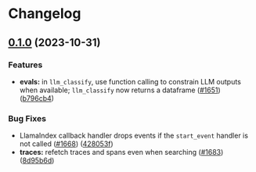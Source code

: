 # Changelog

## [0.1.0](https://github.com/Arize-ai/phoenix/compare/v0.0.50...v0.1.0) (2023-10-31)


### Features

* **evals:** in `llm_classify`, use function calling to constrain LLM outputs when available; `llm_classify` now returns a dataframe ([#1651](https://github.com/Arize-ai/phoenix/issues/1651)) ([b796cb4](https://github.com/Arize-ai/phoenix/commit/b796cb4057846574d0cd7a3e3c078b7f6ef5ee91))


### Bug Fixes

* LlamaIndex callback handler drops events if the `start_event` handler is not called ([#1668](https://github.com/Arize-ai/phoenix/issues/1668)) ([428053f](https://github.com/Arize-ai/phoenix/commit/428053fcefdd9b5502b3fc38ac0235a0e938c8a1))
* **traces:** refetch traces and spans even when searching ([#1683](https://github.com/Arize-ai/phoenix/issues/1683)) ([8d95b6d](https://github.com/Arize-ai/phoenix/commit/8d95b6dc1cebdb88bbc657afdd95dbd3385105ae))
